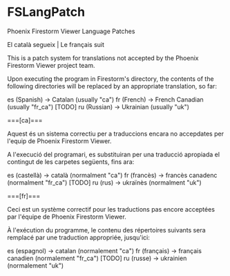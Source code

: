 # FSLangPatch
Phoenix Firestorm Viewer Language Patches

El català segueix | Le français suit

This is a patch system for translations not accepted by the Phoenix Firestorm Viewer project team.

Upon executing the program in Firestorm's directory, the contents of the following directories will be replaced by an appropriate translation, so far:

es (Spanish) -> Catalan (usually "ca")
fr (French) -> French Canadian (usually "fr_ca")
[TODO] ru (Russian) -> Ukrainian (usually "uk")


===[ca]===

Aquest és un sistema correctiu per a traduccions encara no accepdates per l'equip de Phoenix Firestorm Viewer.

A l'execució del programari, es substituiran per una traducció apropiada el contingut de les carpetes següents, fins ara:

es (castellà) -> català (normalment "ca")
fr (francès) -> francès canadenc (normalment "fr_ca")
[TODO] ru (rus) -> ukraïnès (normalment "uk")


===[fr]===

Ceci est un système correctif pour les traductions pas encore acceptées par l'équipe de Phoenix Firestorm Viewer.

À l'exécution du programme, le contenu des répertoires suivants sera remplacé par une traduction appropriée, jusqu'ici:

es (espagnol) -> catalan (normalement "ca")
fr (français) -> français canadien (normalement "fr_ca")
[TODO] ru (russe) -> ukrainien (normalement "uk")
